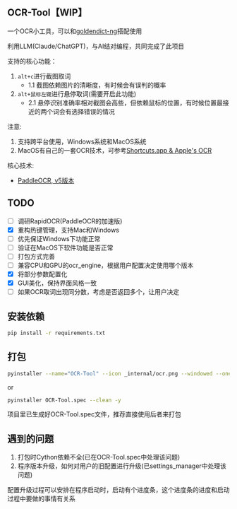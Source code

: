 ## OCR-Tool【WIP】

一个OCR小工具，可以和[goldendict-ng](https://github.com/xiaoyifang/goldendict-ng)搭配使用

利用LLM(Claude/ChatGPT)，与AI结对编程，共同完成了此项目

支持的核心功能：
1. `alt+c`进行截图取词 
   + 1.1 截图依赖图片的清晰度，有时候会有误判的概率
2. `alt+鼠标左键`进行悬停取词(需要开启此功能)
   + 2.1 悬停识别准确率相对截图会高些，但依赖鼠标的位置，有时候位置最接近的两个词会有选择错误的情况

注意:
1. 支持跨平台使用，Windows系统和MacOS系统
2. MacOS有自己的一套OCR技术，可参考[Shortcuts.app & Apple's OCR](https://xiaoyifang.github.io/goldendict-ng/howto/ocr/#shortcutsapp-apples-ocr)

核心技术:
+ [PaddleOCR, v5版本](https://paddlepaddle.github.io/PaddleOCR/main/quick_start.html)

## TODO
- [ ] 调研RapidOCR(PaddleOCR的加速版)
- [x] 重构热键管理，支持Mac和Windows
- [ ] 优先保证Windows下功能正常
- [ ] 验证在MacOS下软件功能是否正常
- [ ] 打包方式完善
- [ ] 兼容CPU和GPU的ocr_engine，根据用户配置决定使用哪个版本
- [x] 将部分参数配置化
- [x] GUI美化，保持界面风格一致
- [ ] 如果OCR取词出现同分数，考虑是否返回多个，让用户决定

## 安装依赖
```bash
pip install -r requirements.txt
```

## 打包
```bash
pyinstaller --name="OCR-Tool" --icon _internal/ocr.png --windowed --onefile --collect-all paddleocr main.py
```
or

```bash
pyinstaller OCR-Tool.spec --clean -y
```

项目里已生成好OCR-Tool.spec文件，推荐直接使用后者来打包

## 遇到的问题
1. 打包时Cython依赖不全(已在OCR-Tool.spec中处理该问题)
2. 程序版本升级，如何对用户的旧配置进行升级(已settings_manager中处理该问题)

配置升级过程可以安排在程序启动时，启动有个进度条，这个进度条的进度和启动过程中要做的事情有关系